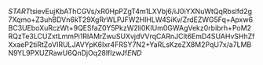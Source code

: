 $START$tsievEujKbAThCGVs/xR0HpPZgT4m1LXVbj6/iJ0iYXNuWtQqRbsIfd2g7Xqmo+Z3uhBDVn6kT29XgRrWLPJFW2HlHLW4SiKv/ZrdEZWG5Fq+Apxw6BC3UEboXuRczWt+9QESfaZ0Y5PkzW2li0KIUm0GWAgVekz0rbibrh+PoM2RQzTe3LCUZxtLmmPi1RlAMrZwuSUXvjdVVrqCARnJClt6EmD4SUAHvSHhZfXxaeP2tiRtZoVIRULJAVYpK6Ixr4FRSY7N2+YaRLsKzeZX8M2PqU7x/a7LMBN9YL9PXUZRawU6QnDjOq28lfIzwJf$END$